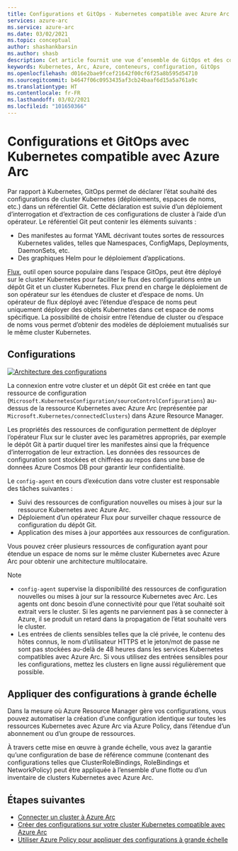 ```yaml
---
title: Configurations et GitOps - Kubernetes compatible avec Azure Arc
services: azure-arc
ms.service: azure-arc
ms.date: 03/02/2021
ms.topic: conceptual
author: shashankbarsin
ms.author: shasb
description: Cet article fournit une vue d’ensemble de GitOps et des configurations de Kubernetes compatibles avec Azure Arc.
keywords: Kubernetes, Arc, Azure, conteneurs, configuration, GitOps
ms.openlocfilehash: d016e2bae9fcef21642f00cf6f25a8b595d54710
ms.sourcegitcommit: b4647f06c0953435af3cb24baaf6d15a5a761a9c
ms.translationtype: HT
ms.contentlocale: fr-FR
ms.lasthandoff: 03/02/2021
ms.locfileid: "101650366"
---
```

# <a name="configurations-and-gitops-with-azure-arc-enabled-kubernetes"></a>Configurations et GitOps avec Kubernetes compatible avec Azure Arc

Par rapport à Kubernetes, GitOps permet de déclarer l’état souhaité des configurations de cluster Kubernetes (déploiements, espaces de noms, etc.) dans un référentiel Git. Cette déclaration est suivie d’un déploiement d’interrogation et d’extraction de ces configurations de cluster à l’aide d’un opérateur. Le référentiel Git peut contenir les éléments suivants :
* Des manifestes au format YAML décrivant toutes sortes de ressources Kubernetes valides, telles que Namespaces, ConfigMaps, Deployments, DaemonSets, etc.
* Des graphiques Helm pour le déploiement d’applications.

[Flux](https://docs.fluxcd.io/), outil open source populaire dans l’espace GitOps, peut être déployé sur le cluster Kubernetes pour faciliter le flux des configurations entre un dépôt Git et un cluster Kubernetes. Flux prend en charge le déploiement de son opérateur sur les étendues de cluster et d’espace de noms. Un opérateur de flux déployé avec l’étendue d’espace de noms peut uniquement déployer des objets Kubernetes dans cet espace de noms spécifique. La possibilité de choisir entre l’étendue de cluster ou d’espace de noms vous permet d’obtenir des modèles de déploiement mutualisés sur le même cluster Kubernetes.

## <a name="configurations"></a>Configurations

[ ![Architecture des configurations](./media/conceptual-configurations.png) ](./media/conceptual-configurations.png#lightbox)

La connexion entre votre cluster et un dépôt Git est créée en tant que ressource de configuration (`Microsoft.KubernetesConfiguration/sourceControlConfigurations`) au-dessus de la ressource Kubernetes avec Azure Arc (représentée par `Microsoft.Kubernetes/connectedClusters`) dans Azure Resource Manager. 

Les propriétés des ressources de configuration permettent de déployer l’opérateur Flux sur le cluster avec les paramètres appropriés, par exemple le dépôt Git à partir duquel tirer les manifestes ainsi que la fréquence d’interrogation de leur extraction. Les données des ressources de configuration sont stockées et chiffrées au repos dans une base de données Azure Cosmos DB pour garantir leur confidentialité.

Le `config-agent` en cours d’exécution dans votre cluster est responsable des tâches suivantes :
* Suivi des ressources de configuration nouvelles ou mises à jour sur la ressource Kubernetes avec Azure Arc.
* Déploiement d’un opérateur Flux pour surveiller chaque ressource de configuration du dépôt Git.
* Application des mises à jour apportées aux ressources de configuration. 

Vous pouvez créer plusieurs ressources de configuration ayant pour étendue un espace de noms sur le même cluster Kubernetes avec Azure Arc pour obtenir une architecture multilocataire.

> [!NOTE]
> * `config-agent` supervise la disponibilité des ressources de configuration nouvelles ou mises à jour sur la ressource Kubernetes avec Arc. Les agents ont donc besoin d’une connectivité pour que l’état souhaité soit extrait vers le cluster. Si les agents ne parviennent pas à se connecter à Azure, il se produit un retard dans la propagation de l’état souhaité vers le cluster.
> * Les entrées de clients sensibles telles que la clé privée, le contenu des hôtes connus, le nom d’utilisateur HTTPS et le jeton/mot de passe ne sont pas stockées au-delà de 48 heures dans les services Kubernetes compatibles avec Azure Arc. Si vous utilisez des entrées sensibles pour les configurations, mettez les clusters en ligne aussi régulièrement que possible.

## <a name="apply-configurations-at-scale"></a>Appliquer des configurations à grande échelle

Dans la mesure où Azure Resource Manager gère vos configurations, vous pouvez automatiser la création d’une configuration identique sur toutes les ressources Kubernetes avec Azure Arc via Azure Policy, dans l’étendue d’un abonnement ou d’un groupe de ressources. 

À travers cette mise en œuvre à grande échelle, vous avez la garantie qu’une configuration de base de référence commune (contenant des configurations telles que ClusterRoleBindings, RoleBindings et NetworkPolicy) peut être appliquée à l’ensemble d’une flotte ou d’un inventaire de clusters Kubernetes avec Azure Arc.

## <a name="next-steps"></a>Étapes suivantes

* [Connecter un cluster à Azure Arc](./quickstart-connect-cluster.md)
* [Créer des configurations sur votre cluster Kubernetes compatible avec Azure Arc](./use-gitops-connected-cluster.md)
* [Utiliser Azure Policy pour appliquer des configurations à grande échelle](./use-azure-policy.md)
